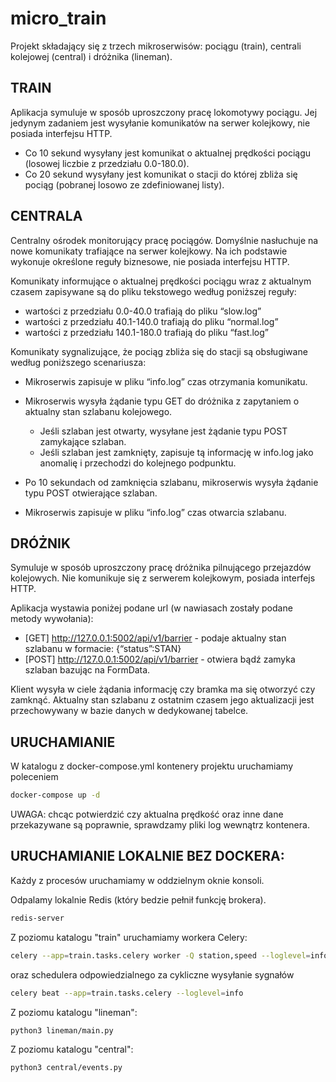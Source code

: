 # micro_train
Projekt składający się z trzech mikroserwisów: pociągu (train), centrali kolejowej (central) i dróżnika (lineman).

## TRAIN
Aplikacja symuluje w sposób uproszczony pracę lokomotywy pociągu. Jej jedynym zadaniem
jest wysyłanie komunikatów na serwer kolejkowy, nie posiada interfejsu HTTP.

- Co 10 sekund wysyłany jest komunikat o aktualnej prędkości pociągu (losowej liczbie z przedziału 0.0-180.0).
- Co 20 sekund wysyłany jest komunikat o stacji do której zbliża się pociąg (pobranej losowo ze zdefiniowanej listy).

## CENTRALA
Centralny ośrodek monitorujący pracę pociągów. Domyślnie nasłuchuje na nowe
komunikaty trafiające na serwer kolejkowy. Na ich podstawie wykonuje określone
reguły biznesowe, nie posiada interfejsu HTTP.

Komunikaty informujące o aktualnej prędkości pociągu wraz z aktualnym czasem
zapisywane są do pliku tekstowego według poniższej reguły:

- wartości z przedziału 0.0-40.0 trafiają do pliku “slow.log”
- wartości z przedziału 40.1-140.0 trafiają do pliku “normal.log”
- wartości z przedziału 140.1-180.0 trafiają do pliku “fast.log”

Komunikaty sygnalizujące, że pociąg zbliża się do stacji są obsługiwane według
poniższego scenariusza:
- Mikroserwis zapisuje w pliku “info.log” czas otrzymania komunikatu.
- Mikroserwis wysyła żądanie typu GET do dróżnika z zapytaniem
  o aktualny stan szlabanu kolejowego.
    - Jeśli szlaban jest otwarty, wysyłane jest żądanie typu POST zamykające
      szlaban.
    - Jeśli szlaban jest zamknięty, zapisuje tą informację w info.log jako anomalię
      i przechodzi do kolejnego podpunktu.
      
- Po 10 sekundach od zamknięcia szlabanu, mikroserwis wysyła żądanie typu
  POST otwierające szlaban.
- Mikroserwis zapisuje w pliku “info.log” czas otwarcia szlabanu.

## DRÓŻNIK
Symuluje w sposób uproszczony pracę dróżnika pilnującego przejazdów kolejowych.
Nie komunikuje się z serwerem kolejkowym, posiada interfejs HTTP.

Aplikacja wystawia poniżej podane url (w nawiasach zostały podane metody
wywołania):

- [GET] http://127.0.0.1:5002/api/v1/barrier - podaje aktualny stan szlabanu w formacie: {“status”:STAN}
- [POST] http://127.0.0.1:5002/api/v1/barrier - otwiera bądź zamyka szlaban bazując na FormData.

Klient wysyła w ciele żądania informację czy bramka ma się otworzyć czy zamknąć.
Aktualny stan szlabanu z ostatnim czasem jego aktualizacji jest przechowywany w bazie danych 
w dedykowanej tabelce.

## URUCHAMIANIE 
W katalogu z docker-compose.yml kontenery projektu uruchamiamy poleceniem
```sh
docker-compose up -d
```
UWAGA: chcąc potwierdzić czy aktualna prędkość oraz inne dane przekazywane są poprawnie, sprawdzamy pliki log wewnątrz kontenera.

## URUCHAMIANIE LOKALNIE BEZ DOCKERA:
Każdy z procesów uruchamiamy w oddzielnym oknie konsoli.

Odpalamy lokalnie Redis (który bedzie pełnił funkcję brokera).
```sh
redis-server
```
Z poziomu katalogu "train" uruchamiamy workera Celery:
```sh
celery --app=train.tasks.celery worker -Q station,speed --loglevel=info -E
```
oraz schedulera odpowiedzialnego za cykliczne wysyłanie sygnałów
```sh
celery beat --app=train.tasks.celery --loglevel=info
```
Z poziomu katalogu "lineman":
```sh
python3 lineman/main.py
```
Z poziomu katalogu "central":
```sh
python3 central/events.py
```




